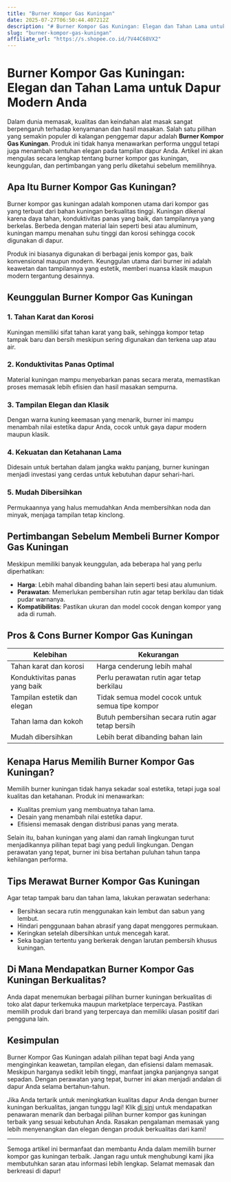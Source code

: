 ```yaml
---
title: "Burner Kompor Gas Kuningan"
date: 2025-07-27T06:50:44.407212Z
description: "# Burner Kompor Gas Kuningan: Elegan dan Tahan Lama untuk Dapur Modern Anda..."
slug: "burner-kompor-gas-kuningan"
affiliate_url: "https://s.shopee.co.id/7V44C68VX2"
---
```

# Burner Kompor Gas Kuningan: Elegan dan Tahan Lama untuk Dapur Modern Anda

Dalam dunia memasak, kualitas dan keindahan alat masak sangat berpengaruh terhadap kenyamanan dan hasil masakan. Salah satu pilihan yang semakin populer di kalangan penggemar dapur adalah **Burner Kompor Gas Kuningan**. Produk ini tidak hanya menawarkan performa unggul tetapi juga menambah sentuhan elegan pada tampilan dapur Anda. Artikel ini akan mengulas secara lengkap tentang burner kompor gas kuningan, keunggulan, dan pertimbangan yang perlu diketahui sebelum memilihnya.

## Apa Itu Burner Kompor Gas Kuningan?

Burner kompor gas kuningan adalah komponen utama dari kompor gas yang terbuat dari bahan kuningan berkualitas tinggi. Kuningan dikenal karena daya tahan, konduktivitas panas yang baik, dan tampilannya yang berkelas. Berbeda dengan material lain seperti besi atau aluminum, kuningan mampu menahan suhu tinggi dan korosi sehingga cocok digunakan di dapur.

Produk ini biasanya digunakan di berbagai jenis kompor gas, baik konvensional maupun modern. Keunggulan utama dari burner ini adalah keawetan dan tampilannya yang estetik, memberi nuansa klasik maupun modern tergantung desainnya.

## Keunggulan Burner Kompor Gas Kuningan

### 1. **Tahan Karat dan Korosi**
Kuningan memiliki sifat tahan karat yang baik, sehingga kompor tetap tampak baru dan bersih meskipun sering digunakan dan terkena uap atau air.

### 2. **Konduktivitas Panas Optimal**
Material kuningan mampu menyebarkan panas secara merata, memastikan proses memasak lebih efisien dan hasil masakan sempurna.

### 3. **Tampilan Elegan dan Klasik**
Dengan warna kuning keemasan yang menarik, burner ini mampu menambah nilai estetika dapur Anda, cocok untuk gaya dapur modern maupun klasik.

### 4. **Kekuatan dan Ketahanan Lama**
Didesain untuk bertahan dalam jangka waktu panjang, burner kuningan menjadi investasi yang cerdas untuk kebutuhan dapur sehari-hari.

### 5. **Mudah Dibersihkan**
Permukaannya yang halus memudahkan Anda membersihkan noda dan minyak, menjaga tampilan tetap kinclong.

## Pertimbangan Sebelum Membeli Burner Kompor Gas Kuningan

Meskipun memiliki banyak keunggulan, ada beberapa hal yang perlu diperhatikan:

- **Harga**: Lebih mahal dibanding bahan lain seperti besi atau alumunium.
- **Perawatan**: Memerlukan pembersihan rutin agar tetap berkilau dan tidak pudar warnanya.
- **Kompatibilitas**: Pastikan ukuran dan model cocok dengan kompor yang ada di rumah.

## Pros & Cons Burner Kompor Gas Kuningan

| Kelebihan | Kekurangan |
|------------|--------------|
| Tahan karat dan korosi | Harga cenderung lebih mahal |
| Konduktivitas panas yang baik | Perlu perawatan rutin agar tetap berkilau |
| Tampilan estetik dan elegan | Tidak semua model cocok untuk semua tipe kompor |
| Tahan lama dan kokoh | Butuh pembersihan secara rutin agar tetap bersih |
| Mudah dibersihkan | Lebih berat dibanding bahan lain |

## Kenapa Harus Memilih Burner Kompor Gas Kuningan?

Memilih burner kuningan tidak hanya sekadar soal estetika, tetapi juga soal kualitas dan ketahanan. Produk ini menawarkan:
- Kualitas premium yang membuatnya tahan lama.
- Desain yang menambah nilai estetika dapur.
- Efisiensi memasak dengan distribusi panas yang merata.

Selain itu, bahan kuningan yang alami dan ramah lingkungan turut menjadikannya pilihan tepat bagi yang peduli lingkungan. Dengan perawatan yang tepat, burner ini bisa bertahan puluhan tahun tanpa kehilangan performa.

## Tips Merawat Burner Kompor Gas Kuningan

Agar tetap tampak baru dan tahan lama, lakukan perawatan sederhana:

- Bersihkan secara rutin menggunakan kain lembut dan sabun yang lembut.
- Hindari penggunaan bahan abrasif yang dapat menggores permukaan.
- Keringkan setelah dibersihkan untuk mencegah karat.
- Seka bagian tertentu yang berkerak dengan larutan pembersih khusus kuningan.

## Di Mana Mendapatkan Burner Kompor Gas Kuningan Berkualitas?

Anda dapat menemukan berbagai pilihan burner kuningan berkualitas di toko alat dapur terkemuka maupun marketplace terpercaya. Pastikan memilih produk dari brand yang terpercaya dan memiliki ulasan positif dari pengguna lain.

## Kesimpulan

Burner Kompor Gas Kuningan adalah pilihan tepat bagi Anda yang menginginkan keawetan, tampilan elegan, dan efisiensi dalam memasak. Meskipun harganya sedikit lebih tinggi, manfaat jangka panjangnya sangat sepadan. Dengan perawatan yang tepat, burner ini akan menjadi andalan di dapur Anda selama bertahun-tahun.

Jika Anda tertarik untuk meningkatkan kualitas dapur Anda dengan burner kuningan berkualitas, jangan tunggu lagi! Klik [di sini](https://s.shopee.co.id/7V44C68VX2) untuk mendapatkan penawaran menarik dan berbagai pilihan burner kompor gas kuningan terbaik yang sesuai kebutuhan Anda. Rasakan pengalaman memasak yang lebih menyenangkan dan elegan dengan produk berkualitas dari kami!

---

Semoga artikel ini bermanfaat dan membantu Anda dalam memilih burner kompor gas kuningan terbaik. Jangan ragu untuk menghubungi kami jika membutuhkan saran atau informasi lebih lengkap. Selamat memasak dan berkreasi di dapur!